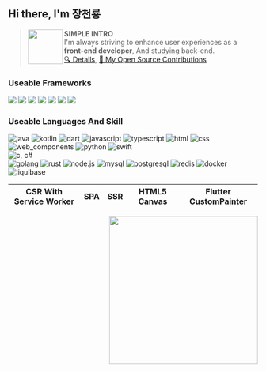 ## Hi there, I'm 장천룡
> <img align="left" width="70" src="https://github.com/user-attachments/assets/e3398011-04b7-4380-9370-92f3197c7871">

> __SIMPLE INTRO__<br>
> I'm always striving to enhance user experiences as a __front-end developer__, And studying back-end.<br>
> [🔍 Details](DETAILS.md), [🚀 My Open Source Contributions](CONTRIBUTION.md)

### Useable Frameworks
<a href="https://flutter.dev/"><img src="https://github.com/user-attachments/assets/8bbdb3ab-ce90-4520-82b0-257ced0ca9c6"></a>
<a href="https://developer.android.com/compose"><img src="https://github.com/user-attachments/assets/1a231992-2c46-4100-bc93-24b6cb752f96"></a>
<a href="https://developer.apple.com/documentation/uikit"><img src="https://github.com/user-attachments/assets/353ad616-4cb9-4176-b149-221137dd1b1a"></a>
<a href="https://developer.apple.com/kr/xcode/swiftui/"><img src="https://github.com/user-attachments/assets/2fc03d48-c7a1-4bb1-8316-c37efa6c97cf"></a>
<a href="https://react.dev/"><img src="https://github.com/user-attachments/assets/fb323671-dddc-422a-a9e9-d012c8736429"></a>
<a href="https://svelte.dev/"><img src="https://github.com/user-attachments/assets/66997418-8fef-41ee-9caf-6ec2d18b9c95"></a>
<a href="https://vuejs.org/"><img src="https://github.com/user-attachments/assets/1c27fcf0-ab10-4f7d-be29-7e53caaf3501"></a>

### Useable Languages And Skill
![java](https://github.com/user-attachments/assets/3b901969-944d-401d-81dc-623255dcd00c)
![kotlin](https://github.com/user-attachments/assets/c71a8087-d0b9-49a6-ac5f-d8d840fe9271)
![dart](https://github.com/user-attachments/assets/b7f3fed4-b09a-4474-adbf-6da6db9de446)
![javascript](https://github.com/user-attachments/assets/89dd9d25-0620-4348-a6df-29b19afb179c)
![typescript](https://github.com/user-attachments/assets/e919ec35-eff1-4acf-a96a-279934aed0c2)
![html](https://github.com/user-attachments/assets/c903614d-b614-46e5-8032-2cfd11db954d)
![css](https://github.com/user-attachments/assets/4f6bd0ae-505c-48b8-8c45-850ac726dbed)
![web_components](https://github.com/user-attachments/assets/01820308-08c1-4e90-84b3-b905ffc5f54b)
![python](https://github.com/user-attachments/assets/500f3ba0-3389-4faa-a52a-b2fd08ecc346)
![swift](https://github.com/user-attachments/assets/bf86e980-8b14-427e-99db-014deaa4fa10)
<br>
![c, c#](https://github.com/user-attachments/assets/011e6840-d831-4296-aac4-2470dce06350)
<br>
![golang](https://github.com/user-attachments/assets/992dacd8-7127-4ec3-9ee0-0271689581d9)
![rust](https://github.com/user-attachments/assets/8e4a4f5f-b38c-4181-a562-b75d5c35987f)
![node.js](https://github.com/user-attachments/assets/9a5d0370-ed64-46ff-b88a-1fa56a08e23d)
![mysql](https://github.com/user-attachments/assets/a02be21c-6190-4d74-bc17-1caffc4a62ef)
![postgresql](https://github.com/user-attachments/assets/5610d0d8-81eb-42d6-9fe6-6cee66fa8548)
![redis](https://github.com/user-attachments/assets/c3bbb548-694d-44c9-b458-4583346f1bd8)
![docker](https://github.com/user-attachments/assets/eaf1b78e-9ed6-4715-8b5c-b88feccc3514)
![liquibase](https://github.com/user-attachments/assets/33cd7dcb-03e8-4dda-9a4e-fba3a9c28348)

<table>
  <thead>
    <tr>
      <th>CSR With Service Worker</th>
      <th>SPA</th>
      <th>SSR</th>
      <th>HTML5 Canvas</th>
      <th>Flutter CustomPainter</th>
    </tr>
  </tbody>
</table>

<img align="right" width=300 src="https://count.getloli.com/@MTtankkeo?name=miyagawamizu&theme=rule34&padding=7&offset=0&scale=1&pixelated=1&darkmode=0">

